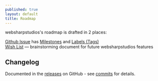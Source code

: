```yaml
---
published: true
layout: default
title: Roadmap
---
```


websharpstudios's roadmap is drafted in 2 places:

[Github Issue](https://github.com/websharpstudios/websharpstudios/issues/) has [Milestones](https://github.com/websharpstudios/websharpstudios/milestones) and [Labels (Tags)](https://github.com/websharpstudios/websharpstudios/issues/labels)  
[Wish List](https://docs.google.com/document/d/10bOfbJvykm_CUN-nV4FgFn9R7cYWSEEfLm0JnJD3FSU/edit#) &mdash; brainstorming document for future websharpstudios features

## Changelog
Documented in the [releases](https://github.com/websharpstudios/websharpstudios/releases) on GitHub - see [commits](https://github.com/websharpstudios/websharpstudios/commits/master) for details.
